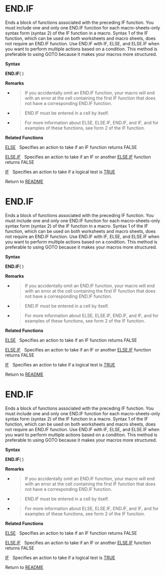 # END.IF

Ends a block of functions associated with the preceding IF function. You
must include one and only one END.IF function for each macro-sheets-only
syntax form (syntax 2) of the IF function in a macro. Syntax 1 of the IF
function, which can be used on both worksheets and macro sheets, does
not require an END.IF function. Use END.IF with IF, ELSE, and ELSE.IF
when you want to perform multiple actions based on a condition. This
method is preferable to using GOTO because it makes your macros more
structured.

**Syntax**

**END.IF**( )

**Remarks**

  - > If you accidentally omit an END.IF function, your macro will end
    > with an error at the cell containing the first IF function that
    > does not have a corresponding END.IF function.

  - > END.IF must be entered in a cell by itself.

  - > For more information about ELSE, ELSE.IF, END.IF, and IF, and for
    > examples of these functions, see form 2 of the IF function.


**Related Functions**

[ELSE](ELSE.md)&nbsp;&nbsp;&nbsp;Specifies an action to take if an IF function
returns FALSE

[ELSE.IF](ELSE.IF.md)&nbsp;&nbsp;&nbsp;Specifies an action to take if an IF or another
[ELSE.IF](ELSE.IF.md) function returns FALSE

[IF](IF.md)&nbsp;&nbsp;&nbsp;Specifies an action to take if a logical test is
[TRUE](TRUE.md)



Return to [README](README.md#E)

# END.IF

Ends a block of functions associated with the preceding IF function. You
must include one and only one END.IF function for each macro-sheets-only
syntax form (syntax 2) of the IF function in a macro. Syntax 1 of the IF
function, which can be used on both worksheets and macro sheets, does
not require an END.IF function. Use END.IF with IF, ELSE, and ELSE.IF
when you want to perform multiple actions based on a condition. This
method is preferable to using GOTO because it makes your macros more
structured.

**Syntax**

**END.IF**( )

**Remarks**

  - > If you accidentally omit an END.IF function, your macro will end
    > with an error at the cell containing the first IF function that
    > does not have a corresponding END.IF function.

  - > END.IF must be entered in a cell by itself.

  - > For more information about ELSE, ELSE.IF, END.IF, and IF, and for
    > examples of these functions, see form 2 of the IF function.


**Related Functions**

[ELSE](ELSE.md)&nbsp;&nbsp;&nbsp;Specifies an action to take if an IF function
returns FALSE

[ELSE.IF](ELSE.IF.md)&nbsp;&nbsp;&nbsp;Specifies an action to take if an IF or another
[ELSE.IF](ELSE.IF.md) function returns FALSE

[IF](IF.md)&nbsp;&nbsp;&nbsp;Specifies an action to take if a logical test is
[TRUE](TRUE.md)



Return to [README](README.md#E)

# END.IF

Ends a block of functions associated with the preceding IF function. You
must include one and only one END.IF function for each macro-sheets-only
syntax form (syntax 2) of the IF function in a macro. Syntax 1 of the IF
function, which can be used on both worksheets and macro sheets, does
not require an END.IF function. Use END.IF with IF, ELSE, and ELSE.IF
when you want to perform multiple actions based on a condition. This
method is preferable to using GOTO because it makes your macros more
structured.

**Syntax**

**END.IF**( )

**Remarks**

  - > If you accidentally omit an END.IF function, your macro will end
    > with an error at the cell containing the first IF function that
    > does not have a corresponding END.IF function.

  - > END.IF must be entered in a cell by itself.

  - > For more information about ELSE, ELSE.IF, END.IF, and IF, and for
    > examples of these functions, see form 2 of the IF function.


**Related Functions**

[ELSE](ELSE.md)&nbsp;&nbsp;&nbsp;Specifies an action to take if an IF function
returns FALSE

[ELSE.IF](ELSE.IF.md)&nbsp;&nbsp;&nbsp;Specifies an action to take if an IF or another
[ELSE.IF](ELSE.IF.md) function returns FALSE

[IF](IF.md)&nbsp;&nbsp;&nbsp;Specifies an action to take if a logical test is
[TRUE](TRUE.md)



Return to [README](README.md#E)

